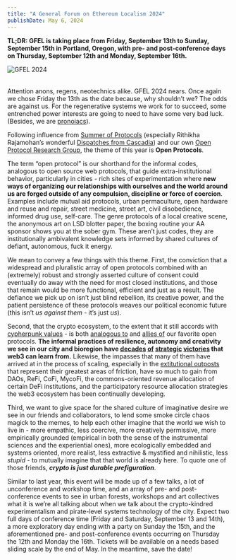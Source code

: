 ```yaml
---
title: "A General Forum on Ethereum Localism 2024"
publishDate: May 6, 2024
---
```


**TL;DR: GFEL is taking place from Friday, September 13th to Sunday, September 15th in Portland, Oregon, with pre- and post-conference days on Thursday, September 12th and Monday, September 16th.**

<div style="max-height: 40vh; overflow: hidden; margin-bottom: 2rem;">
  <img src="/assets/blog/gfel-2024-post.jpeg" alt="GFEL 2024" />
</div>


Attention anons, regens, neotechnics alike. GFEL 2024 nears. Once again we chose Friday the 13th as the date because, why shouldn’t we? The odds are against us. For the regenerative systems we work for to succeed, some entrenched power interests are going to need to have some very bad luck. (Besides, we are [pronoiacs](<https://en.wikipedia.org/wiki/Pronoia_(psychology)>)).

Following influence from [Summer of Protocols](https://summerofprotocols.com) (especially Rithikha Rajamohan’s wonderful [Dispatches from Cascadia](https://summerofprotocols.com/research/dispatches-from-cascadia)) and our own [Open Protocol Research Group](https://mirror.xyz/openprotocolresearch.eth/nrEc6i8pWzo0YxC0-vwfVYlirTD6_FAmBHjoiNwLbQ4), the theme of this year is **Open Protocols**.

The term “open protocol” is our shorthand for the informal codes, analogous to open source web protocols, that guide extra-institutional behavior, particularly in cities - rich sites of experimentation where **new ways of organizing our relationships with ourselves and the world around us are forged outside of any compulsion, discipline or force of coercion**. Examples include mutual aid protocols, urban permaculture, open hardware and reuse and repair, street medicine, street art, civil disobedience, informed drug use, self-care. The genre protocols of a local creative scene, the anonymous art on LSD blotter paper, the boxing routine your AA sponsor shows you at the sober gym. These aren’t just codes, they are institutionally ambivalent knowledge sets informed by shared cultures of defiant, autonomous, fuck it energy.

We mean to convey a few things with this theme. First, the conviction that a widespread and pluralistic array of open protocols combined with an (extremely) robust and strongly asserted culture of consent could eventually do away with the need for most closed institutions, and those that remain would be more functional, efficient and just as a result. The defiance we pick up on isn’t just blind rebellion, its creative power, and the patient persistence of these protocols weaves our political economic future (this isn’t _us against them_ - it’s just _us_).

Second, that the crypto ecosystem, to the extent that it still accords with [cypherpunk values](https://vitalik.eth.limo/general/2023/12/28/cypherpunk.html) - is both [analogous to](https://mirror.xyz/exeunt.eth/n6oQmeEXIwTKjJRKXwDXi0CaG6rw0sf-SIrWv4JkFS0) and [allies of](https://etherealforest.org/blog/2024-02-26-we-are-neotechnics/) our favorite open protocols. **The informal practices of resilience, autonomy and creativity we see in our city and bioregion have [decades](https://www.rebuildingcenter.org) [of](https://www.soundohm.com/product/northwest-passage-the-bir#:~:text=Northwest%20Passage%3A%20The%20Birth%20of%20Portland's%20D.I.Y.,Oregon%20from%201978%20to%201983.) [strategic](https://www.opb.org/show/timberwars/) [victories](https://www.ohs.org/education/curriculum/it-did-happen-here-curriculum.cfm) that web3 can learn from.** Likewise, the impasses that many of them have arrived at in the process of scaling, especially in the [extitutional outposts](https://etherealforest.org/blog/2024-04-23-intro-to-open-protocols/) that represent their greatest areas of friction, have so much to gain from DAOs, ReFi, CoFi, MycoFi, the commons-oriented revenue allocation of certain DeFi institutions, and the participatory resource allocation strategies the web3 ecosystem has been continually developing.

Third, we want to give space for the shared culture of imaginative desire we see in our friends and collaborators, to lend some smoke circle chaos magick to the memes, to help each other imagine that the world we wish to live in - more empathic, less coercive, more creatively permissive, more empirically grounded (empirical in both the sense of the instrumental sciences and the experiential ones), more ecologically embedded and systems oriented, more realist, less extractive & mystified and nihilistic, less _stupid_ - to mutually imagine that that world is already here. To quote one of those friends, **_crypto is just durable prefiguration_**.

Similar to last year, this event will be made up of a few talks, a lot of unconference and workshop time, and an array of pre- and post-conference events to see in urban forests, workshops and art collectives what it is we’re all talking about when we talk about the crypto-kindred experimentalism and pirate-level systems technology of the city. Expect two full days of conference time (Friday and Saturday, September 13 and 14th), a more exploratory day ending with a party on Sunday the 15th, and the aforementioned pre- and post-conference events occurring on Thursday the 12th and Monday the 16th. Tickets will be available on a needs based sliding scale by the end of May. In the meantime, save the date!
